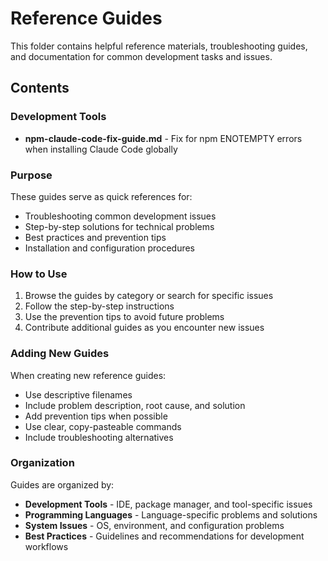 # Reference Guides

This folder contains helpful reference materials, troubleshooting guides, and documentation for common development tasks and issues.

## Contents

### Development Tools
- **npm-claude-code-fix-guide.md** - Fix for npm ENOTEMPTY errors when installing Claude Code globally

### Purpose
These guides serve as quick references for:
- Troubleshooting common development issues
- Step-by-step solutions for technical problems
- Best practices and prevention tips
- Installation and configuration procedures

### How to Use
1. Browse the guides by category or search for specific issues
2. Follow the step-by-step instructions
3. Use the prevention tips to avoid future problems
4. Contribute additional guides as you encounter new issues

### Adding New Guides
When creating new reference guides:
- Use descriptive filenames
- Include problem description, root cause, and solution
- Add prevention tips when possible
- Use clear, copy-pasteable commands
- Include troubleshooting alternatives

### Organization
Guides are organized by:
- **Development Tools** - IDE, package manager, and tool-specific issues
- **Programming Languages** - Language-specific problems and solutions
- **System Issues** - OS, environment, and configuration problems
- **Best Practices** - Guidelines and recommendations for development workflows
